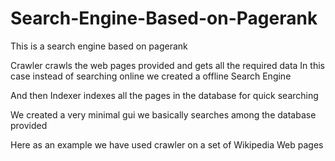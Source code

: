 # Search-Engine-Based-on-Pagerank
This is a search engine based on pagerank

Crawler crawls the web pages provided and gets all the required data
In this case instead of searching online we created a offline Search Engine

And then Indexer indexes all the pages in the database for quick searching

We created a very minimal gui we basically searches among the database provided

Here as an example we have used crawler on a set of Wikipedia Web pages
